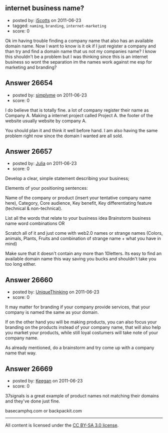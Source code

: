 ## internet business name?

- posted by: [iScotts](https://stackexchange.com/users/-1/10904-iscotts) on 2011-06-23
- tagged: `naming`, `branding`, `internet-marketing`
- score: 0

Ok im having trouble finding a company name that also has an available domain name. Now I want to know is it ok if I just register a company and than try and find a domain name that us not my companies name? I know this shouldn't be a problem but I was thinking since this is an internet business so wont the separation im the names work against me esp for marketing and branding? 


## Answer 26654

- posted by: [simplyme](https://stackexchange.com/users/-1/11458-simplyme) on 2011-06-23
- score: 0

I do believe that is totally fine. a lot of company register their name as Company A. Making a internet project called Project A.
the footer of the website usually website by company A.

You should plan it and think it well before hand. I am also having the same problem right now since the domain I wanted are all sold.


## Answer 26657

- posted by: [Julia](https://stackexchange.com/users/-1/11418-julia) on 2011-06-23
- score: 0

Develop a clear, simple statement describing your business;

Elements of your positioning sentences:

Name of the company or product (insert your tentative company name here), 
Category, 
Core audience, 
Key benefit, 
Key differentiating feature (technical & non-technical).

List all the words that relate to your business idea
Brainstorm business name word combinations OR

Scratch all of it and just come with web2.0 names or strange names (Colors, animals, Plants, Fruits and combination of strange name + what you have in mind)

Make sure that it doesn't contain any more than 10letters. 
Its easy to find an available domain name this way saving you bucks and shouldn't take you too long either.


## Answer 26660

- posted by: [UniqueThinking](https://stackexchange.com/users/-1/11462-uniquethinking) on 2011-06-23
- score: 0

It may matter for branding if your company provide services, that your company is named the same as your domain. 

If on the other hand you will be making products, you can also focus your branding on the products instead of your company name, that will also help you market your products, while still loyal costumers will take note of your company name.

As already mentioned, do a brainstorm and try come up with a company name that way.


## Answer 26669

- posted by: [Keegan](https://stackexchange.com/users/-1/11319-keegan) on 2011-06-23
- score: 0

37signals is a great example of product names not matching their domains and they've done just fine.

basecamphq.com or backpackit.com



---

All content is licensed under the [CC BY-SA 3.0 license](https://creativecommons.org/licenses/by-sa/3.0/).
